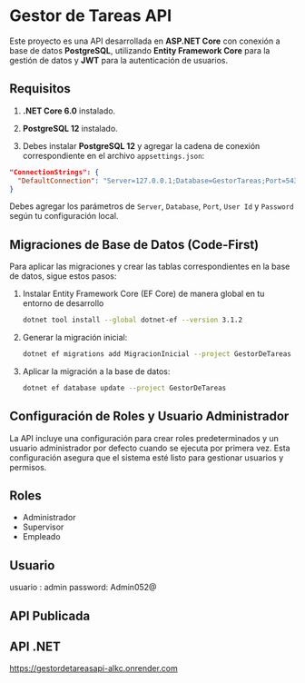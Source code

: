 # Gestor de Tareas API

Este proyecto es una API desarrollada en **ASP.NET Core** con conexión a base de datos **PostgreSQL**, utilizando **Entity Framework Core** para la gestión de datos y **JWT** para la autenticación de usuarios.

## Requisitos

1. **.NET Core 6.0** instalado.
2. **PostgreSQL 12** instalado.

3. Debes instalar **PostgreSQL 12** y agregar la cadena de conexión correspondiente en el archivo `appsettings.json`:

```json
"ConnectionStrings": {
  "DefaultConnection": "Server=127.0.0.1;Database=GestorTareas;Port=5432;User Id=postgres;Password=123;"
}
```

Debes agregar los parámetros de `Server`, `Database`, `Port`, `User Id` y `Password` según tu configuración local.

## Migraciones de Base de Datos (Code-First)

Para aplicar las migraciones y crear las tablas correspondientes en la base de datos, sigue estos pasos:

1. Instalar Entity Framework Core (EF Core) de manera global en tu entorno de desarrollo
   ```bash
   dotnet tool install --global dotnet-ef --version 3.1.2
   ```

1. Generar la migración inicial:
   ```bash
   dotnet ef migrations add MigracionInicial --project GestorDeTareas
   ```

2. Aplicar la migración a la base de datos:
   ```bash
   dotnet ef database update --project GestorDeTareas
   ```
   
## Configuración de Roles y Usuario Administrador

La API incluye una configuración para crear roles predeterminados y un usuario administrador por defecto cuando se ejecuta por primera vez. Esta configuración asegura que el sistema esté listo para gestionar usuarios y permisos.

## Roles

* Administrador
* Supervisor
* Empleado

## Usuario

usuario : admin
password: Admin052@

## API Publicada

## API .NET
https://gestordetareasapi-alkc.onrender.com
